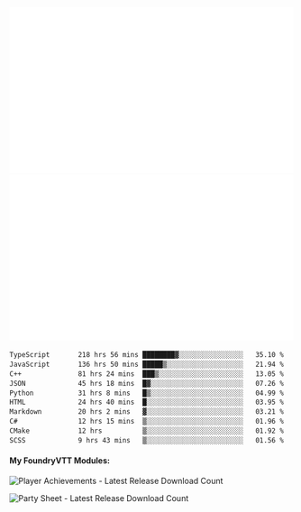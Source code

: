 
![](https://raw.githubusercontent.com/eddiedover/ghstats/master/generated/overview.svg)
![](https://raw.githubusercontent.com/eddiedover/ghstats/master/generated/languages.svg)

<!--START_SECTION:waka-->

```txt
TypeScript       218 hrs 56 mins ████████▓░░░░░░░░░░░░░░░░   35.10 %
JavaScript       136 hrs 50 mins █████▒░░░░░░░░░░░░░░░░░░░   21.94 %
C++              81 hrs 24 mins  ███▒░░░░░░░░░░░░░░░░░░░░░   13.05 %
JSON             45 hrs 18 mins  █▓░░░░░░░░░░░░░░░░░░░░░░░   07.26 %
Python           31 hrs 8 mins   █▒░░░░░░░░░░░░░░░░░░░░░░░   04.99 %
HTML             24 hrs 40 mins  █░░░░░░░░░░░░░░░░░░░░░░░░   03.95 %
Markdown         20 hrs 2 mins   ▓░░░░░░░░░░░░░░░░░░░░░░░░   03.21 %
C#               12 hrs 15 mins  ▒░░░░░░░░░░░░░░░░░░░░░░░░   01.96 %
CMake            12 hrs          ▒░░░░░░░░░░░░░░░░░░░░░░░░   01.92 %
SCSS             9 hrs 43 mins   ▒░░░░░░░░░░░░░░░░░░░░░░░░   01.56 %
```

<!--END_SECTION:waka-->

#### My FoundryVTT Modules:

  ![Player Achievements - Latest Release Download Count](https://img.shields.io/badge/dynamic/json?label=Player%20Achievements%20-%20Downloads@latest&query=assets%5B1%5D.download_count&url=https%3A%2F%2Fapi.github.com%2Frepos%2FEddieDover%2Ffvtt-player-achievements%2Freleases%2Flatest)

  ![Party Sheet - Latest Release Download Count](https://img.shields.io/badge/dynamic/json?label=Party%20Sheet%20-%20Downloads@latest&query=assets%5B1%5D.download_count&url=https%3A%2F%2Fapi.github.com%2Frepos%2FEddieDover%2Ffvtt-party-sheet%2Freleases%2Flatest)

<a rel="me" href="https://techhub.social/@EddieDover"></a>
